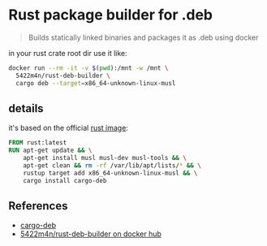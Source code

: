 # Rust package builder for .deb

> Builds statically linked binaries and packages it as .deb using docker

in your rust crate root dir use it like:

```sh
docker run --rm -it -v $(pwd):/mnt -w /mnt \
  5422m4n/rust-deb-builder \
  cargo deb --target=x86_64-unknown-linux-musl
```

## details

it's based on the official [rust image](https://hub.docker.com/_/rust):

```Dockerfile
FROM rust:latest
RUN apt-get update && \
    apt-get install musl musl-dev musl-tools && \
    apt-get clean && rm -rf /var/lib/apt/lists/* && \
    rustup target add x86_64-unknown-linux-musl && \
    cargo install cargo-deb
```

## References

- [cargo-deb](https://crates.io/crates/cargo-deb)
- [5422m4n/rust-deb-builder on docker hub](https://hub.docker.com/r/5422m4n/rust-deb-builder)
